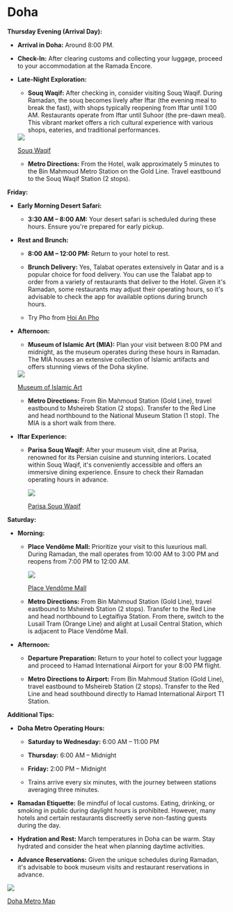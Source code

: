 # Doha

**Thursday Evening (Arrival Day):**

- **Arrival in Doha:** Around 8:00 PM.

- **Check-In:** After clearing customs and collecting your luggage, proceed to your accommodation at the Ramada Encore.

- **Late-Night Exploration:**

  - **Souq Waqif:** After checking in, consider visiting Souq Waqif. During Ramadan, the souq becomes lively after Iftar (the evening meal to break the fast), with shops typically reopening from Iftar until 1:00 AM. Restaurants operate from Iftar until Suhoor (the pre-dawn meal). This vibrant market offers a rich cultural experience with various shops, eateries, and traditional performances.

  <img src="https://www.timeoutdoha.com/cloud/timeoutdoha/2021/08/17/7VUA4JvX-Souq-Waqif1-1200x900.jpg">

  [Souq Waqif]([https://www.timeoutdoha.com/attractions/attractions-news/421656-souq-waqif](https://www.timeoutdoha.com/cloud/timeoutdoha/2021/08/17/7VUA4JvX-Souq-Waqif1-1200x900.jpg))

  - **Metro Directions:** From the Hotel, walk approximately 5 minutes to the Bin Mahmoud Metro Station on the Gold Line. Travel eastbound to the Souq Waqif Station (2 stops).

**Friday:**

- **Early Morning Desert Safari:**

  - **3:30 AM – 8:00 AM:** Your desert safari is scheduled during these hours. Ensure you're prepared for early pickup.

- **Rest and Brunch:**

  - **8:00 AM – 12:00 PM:** Return to your hotel to rest.

  - **Brunch Delivery:** Yes, Talabat operates extensively in Qatar and is a popular choice for food delivery. You can use the Talabat app to order from a variety of restaurants that deliver to the Hotel. Given it's Ramadan, some restaurants may adjust their operating hours, so it's advisable to check the app for available options during brunch hours.
  - Try Pho from [Hoi An Pho](https://hoianpho.com/)

- **Afternoon:**

  - **Museum of Islamic Art (MIA):** Plan your visit between 8:00 PM and midnight, as the museum operates during these hours in Ramadan. The MIA houses an extensive collection of Islamic artifacts and offers stunning views of the Doha skyline.

  <img src="https://media.gettyimages.com/id/185088559/photo/museum-of-islamic-art.jpg?s=612x612&w=0&k=20&c=pYzrY0P0ozVErbcHU3MNvrIVuxwfOkyXWPJyps1H7N0=">

  [Museum of Islamic Art](https://www.gettyimages.in/photos/museum-of-islamic-art-doha)

  - **Metro Directions:** From Bin Mahmoud Station (Gold Line), travel eastbound to Msheireb Station (2 stops). Transfer to the Red Line and head northbound to the National Museum Station (1 stop). The MIA is a short walk from there.

- **Iftar Experience:**

  - **Parisa Souq Waqif:** After your museum visit, dine at Parisa, renowned for its Persian cuisine and stunning interiors. Located within Souq Waqif, it's conveniently accessible and offers an immersive dining experience. Ensure to check their Ramadan operating hours in advance.

    <img src="https://lh5.googleusercontent.com/p/AF1QipNF6G4sBVJcee58Qo0YA0Sz8AKcr7BpxKlToMxO=w243-h406-n-k-no-nu">
    
    [Parisa Souq Waqif](https://parisarestaurants.com/)

**Saturday:**

- **Morning:**

  - **Place Vendôme Mall:** Prioritize your visit to this luxurious mall. During Ramadan, the mall operates from 10:00 AM to 3:00 PM and reopens from 7:00 PM to 12:00 AM.


    <img src="https://www.lusail.com/wp-content/uploads/2021/03/PLACE-VENDOME.jpg">
    
    [Place Vendôme Mall](https://www.placevendomeqatar.com/en)

  - **Metro Directions:** From Bin Mahmoud Station (Gold Line), travel eastbound to Msheireb Station (2 stops). Transfer to the Red Line and head northbound to Legtaifiya Station. From there, switch to the Lusail Tram (Orange Line) and alight at Lusail Central Station, which is adjacent to Place Vendôme Mall.

- **Afternoon:**

  - **Departure Preparation:** Return to your hotel to collect your luggage and proceed to Hamad International Airport for your 8:00 PM flight.

  - **Metro Directions to Airport:** From Bin Mahmoud Station (Gold Line), travel eastbound to Msheireb Station (2 stops). Transfer to the Red Line and head southbound directly to Hamad International Airport T1 Station.

**Additional Tips:**

- **Doha Metro Operating Hours:**

  - **Saturday to Wednesday:** 6:00 AM – 11:00 PM

  - **Thursday:** 6:00 AM – Midnight

  - **Friday:** 2:00 PM – Midnight

  - Trains arrive every six minutes, with the journey between stations averaging three minutes.

- **Ramadan Etiquette:** Be mindful of local customs. Eating, drinking, or smoking in public during daylight hours is prohibited. However, many hotels and certain restaurants discreetly serve non-fasting guests during the day.

- **Hydration and Rest:** March temperatures in Doha can be warm. Stay hydrated and consider the heat when planning daytime activities.

- **Advance Reservations:** Given the unique schedules during Ramadan, it's advisable to book museum visits and restaurant reservations in advance.


<img src="https://www.qr.com.qa/media/QR_HomePage_Maps_EN.png">

[Doha Metro Map](https://www.qr.com.qa/metro-tram?code=AboutMetroAndTram)
